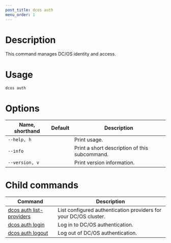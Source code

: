 ```yaml
---
post_title: dcos auth
menu_order: 1
---
```


# Description
This command manages DC/OS identity and access.

# Usage

```bash
dcos auth 
```

# Options

| Name, shorthand | Default | Description |
|---------|-------------|-------------|
| `--help, h`   |             |  Print usage. |
| `--info`   |             |  Print a short description of this subcommand. |
| `--version, v`   |             | Print version information. |

# Child commands

| Command | Description |
|---------|-------------|
|[dcos auth list-providers](/docs/1.9/usage/cli/command-reference/dcos-auth/dcos-auth-list-providers/) | List configured authentication providers for your DC/OS cluster. |  
| [dcos auth login](/docs/1.9/usage/cli/command-reference/dcos-auth/dcos-auth-login/)   |   Log in to DC/OS authentication.  |  
| [dcos auth logout](/docs/1.9/usage/cli/command-reference/dcos-auth/dcos-auth-logout/)   |  Log out of DC/OS authentication.  |  
